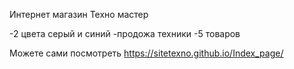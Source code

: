 Интернет магазин Техно мастер 

-2 цвета серый и синий 
-продожа техники 
-5 товаров 

Можете сами посмотреть https://sitetexno.github.io/Index_page/
